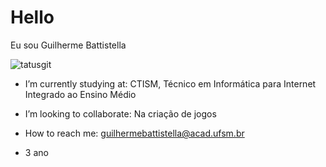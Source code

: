 # Hello
  Eu sou Guilherme Battistella

   ![tatusgit](https://github-readme-stats.vercel.app/api?username=GuilhermeBattistella&show_icons=true&theme=radical)

 -  I’m currently studying at: CTISM, Técnico em Informática para Internet Integrado ao Ensino Médio
 -  I’m looking to collaborate: Na criação de jogos
 -  How to reach me: guilhermebattistella@acad.ufsm.br
 
 - 3 ano
